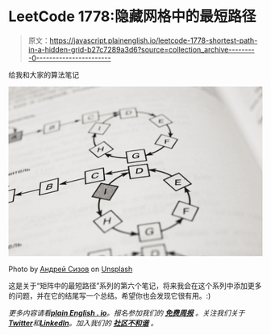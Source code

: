 # LeetCode 1778:隐藏网格中的最短路径

> 原文：<https://javascript.plainenglish.io/leetcode-1778-shortest-path-in-a-hidden-grid-b27c7289a3d6?source=collection_archive---------0----------------------->

给我和大家的算法笔记

![](img/1092ff6e95521ade27cd9a24595000b5.png)

Photo by [Андрей Сизов](https://unsplash.com/@alpridephoto?utm_source=medium&utm_medium=referral) on [Unsplash](https://unsplash.com?utm_source=medium&utm_medium=referral)

这是关于“矩阵中的最短路径”系列的第六个笔记，将来我会在这个系列中添加更多的问题，并在它的结尾写一个总结。希望你也会发现它很有用。:)

*更多内容请看*[***plain English . io***](https://plainenglish.io/)*。报名参加我们的* [***免费周报***](http://newsletter.plainenglish.io/) *。关注我们关于*[***Twitter***](https://twitter.com/inPlainEngHQ)*和*[***LinkedIn***](https://www.linkedin.com/company/inplainenglish/)*。加入我们的* [***社区不和谐***](https://discord.gg/GtDtUAvyhW) *。*